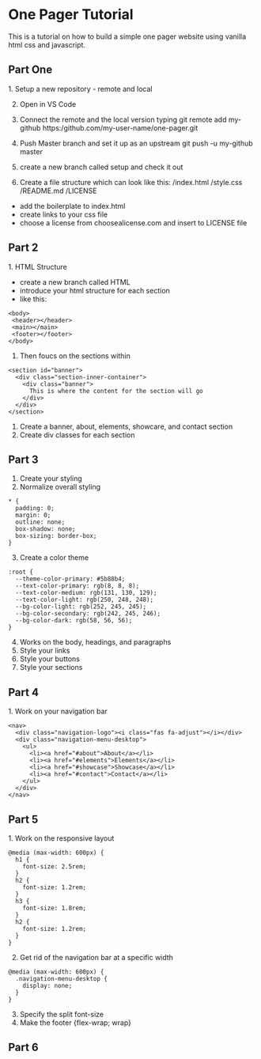 # One Pager Tutorial

This is a tutorial on how to build a simple one pager website using vanilla html css and javascript.
<h2>Part One</h2>
1. Setup a new repository - remote and local

2. Open in VS Code

3. Connect the remote and the local version typing git remote add my-github https:/github.com/my-user-name/one-pager.git

4. Push Master branch and set it up as an upstream git push -u my-github master

5. create a new branch called setup and check it out

6. Create a file structure which can look like this: /index.html /style.css /README.md /LICENSE

- add the boilerplate to index.html
- create links to your css file
- choose a license from choosealicense.com and insert to LICENSE file

<h2>Part 2</h2>
1. HTML Structure

- create a new branch called HTML
- introduce your html structure for each section
- like this:

```
<body>
 <header></header>
 <main></main>
 <footer></footer>
</body>
```

1. Then foucs on the sections within

```
<section id="banner">
  <div class="section-inner-container">
    <div class="banner">
      This is where the content for the section will go
    </div>
  </div>
</section>
```

1. Create a banner, about, elements, showcare, and contact section
1. Create div classes for each section

<h2>Part 3</h2>

1. Create your styling
2. Normalize overall styling
```
* {
  padding: 0;
  margin: 0;
  outline: none;
  box-shadow: none;
  box-sizing: border-box;
}
```
3. Create a color theme
```
:root {
  --theme-color-primary: #5b88b4;
  --text-color-primary: rgb(8, 8, 8);
  --text-color-medium: rgb(131, 130, 129);
  --text-color-light: rgb(250, 248, 248);
  --bg-color-light: rgb(252, 245, 245);
  --bg-color-secondary: rgb(242, 245, 246);
  --bg-color-dark: rgb(58, 56, 56);
}
```
4. Works on the body, headings, and paragraphs
5. Style your links
6. Style your buttons
7. Style your sections

<h2>Part 4</h2>
1. Work on your navigation bar

```
<nav>
  <div class="navigation-logo"><i class="fas fa-adjust"></i></div>
  <div class="navigation-menu-desktop">
    <ul>
      <li><a href="#about">About</a></li>
      <li><a href="#elements">Elements</a></li>
      <li><a href="#showcase">Showcase</a></li>
      <li><a href="#contact">Contact</a></li>
    </ul>
  </div>
</nav>
```

<h2>Part 5</h2>
1. Work on the responsive layout

```
@media (max-width: 600px) {
  h1 {
    font-size: 2.5rem;
  }
  h2 {
    font-size: 1.2rem;
  }
  h3 {
    font-size: 1.8rem;
  }
  h2 {
    font-size: 1.2rem;
  }
}
```
2. Get rid of the navigation bar at a specific width

```
@media (max-width: 600px) {
  .navigation-menu-desktop {
    display: none;
  }
}
```
3. Specify the split font-size
4. Make the footer {flex-wrap; wrap}

<h2>Part 6</h2>
